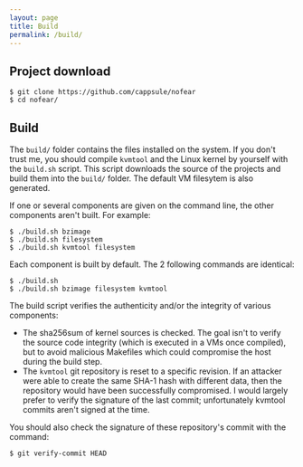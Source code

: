 ```yaml
---
layout: page
title: Build
permalink: /build/
---
```


## Project download

    $ git clone https://github.com/cappsule/nofear
    $ cd nofear/


## Build

The `build/` folder contains the files installed on the system. If you don't
trust me, you should compile `kvmtool` and the Linux kernel by yourself with the
`build.sh` script. This script downloads the source of the projects and build
them into the `build/` folder. The default VM filesytem is also generated.

If one or several components are given on the command line, the other components
aren't built. For example:

    $ ./build.sh bzimage
    $ ./build.sh filesystem
    $ ./build.sh kvmtool filesystem

Each component is built by default. The 2 following commands are identical:

    $ ./build.sh
    $ ./build.sh bzimage filesystem kvmtool

The build script verifies the authenticity and/or the integrity of various
components:

- The sha256sum of kernel sources is checked. The goal isn't to verify the
  source code integrity (which is executed in a VMs once compiled), but to avoid
  malicious Makefiles which could compromise the host during the build step.
- The `kvmtool` git repository is reset to a specific revision. If an attacker
  were able to create the same SHA-1 hash with different data, then the
  repository would have been successfully compromised. I would largely prefer to
  verify the signature of the last commit; unfortunately kvmtool commits
  aren't signed at the time.

You should also check the signature of these repository's commit with the
command:

    $ git verify-commit HEAD
